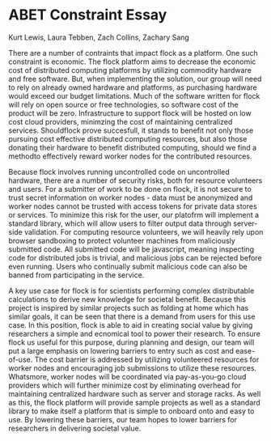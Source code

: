 # ABET Constraint Essay
Kurt Lewis, Laura Tebben, Zach Collins, Zachary Sang

There are a number of contraints that impact flock as a platform. One such constraint is economic.
The flock platform aims to decrease the economic cost of distributed computing platforms by utilizing
commodity hardware and free software. But, when implementing the solution, our group will need to rely
on already owned hardware and platforms, as purchasing hardware would exceed our budget limitations. 
Much of the software written for flock will rely on open source or free technologies, so software cost of the product
will be zero. Infrastructure to support flock will be hosted on low cost cloud providers, minimzing the cost
of maintaining centralized services. Shouldflock prove succesfull, it stands to benefit not only those
pursuing cost effective distributed computing resources, but also those donating their hardware to benefit 
distributed computing, should we find a methodto effectively reward worker nodes for the contributed resources. 


Because flock involves running uncontrolled code on uncontrolled hardware, there are a number of security risks,
both for resource volunteers and users. For a submitter of work to be done on flock, it is not secure to
trust secret information on worker nodes - data must be anonymized and worker nodes cannot be trusted with
access tokens for private data stores or services. To minimize this risk for the user, our platofrm will implement
a standard library, which will allow users to filter output data through server-side validation. For computing resource
volunteers, we will heavily rely upon browser sandboxing to protect volunteer machines from maliciously submitted code.
All submitted code will be javascript, meaning inspecting code for distributed jobs is trivial, and malicious jobs can be
rejected before even running. Users who continually submit malicious code can also be banned from participating in the service.

A key use case for flock is for scientists performing complex distributable calculations to derive new knowledge for societal benefit. Because this project is inspired by similar projects such as folding at home which has similar goals, it can be seen that there is a demand from users for this use case. In this position, flock is able to aid in creating social value by giving researchers a simple and ecnomical tool to power their research. To ensure flock us useful for this purpose, during planning and design, our team will put a large emphasis on lowering barriers to entry such as cost and ease-of-use. The cost barrier is addressed by utilizing volunteered resources for worker nodes and encouraging job submissions to utilize these resources. Whatsmore, worker nodes will be coordinated via pay-as-you-go cloud providers which will further minimize cost by eliminating overhead for maintaining centralized hardware such as server and storage racks. As well as this, the flock platform will provide sample projects as well as a standard library to make itself a platform that is simple to onboard onto and easy to use. By lowering these barriers, our team hopes to lower barriers for researchers in delivering societal value.
